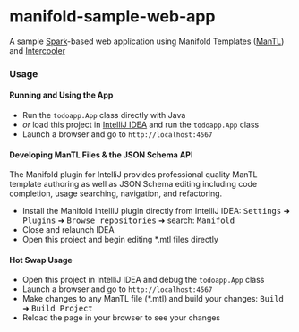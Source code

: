 # manifold-sample-web-app
A sample [Spark](http://sparkjava.com/)-based web application using Manifold Templates ([ManTL](http://manifold.systems/manifold-templates.html)) 
and [Intercooler](https://intercoolerjs.org/)

### Usage

#### Running and Using the App
* Run the `todoapp.App` class directly with Java
* _or_ load this project in [IntelliJ IDEA](https://www.jetbrains.com/idea/download/) and run the `todoapp.App` class
* Launch a browser and go to `http://localhost:4567`

#### Developing ManTL Files & the JSON Schema API
The Manifold plugin for IntelliJ provides professional quality ManTL template authoring as well as JSON Schema editing
including code completion, usage searching, navigation, and refactoring.

* Install the Manifold IntelliJ plugin directly from IntelliJ IDEA:
<kbd>Settings</kbd> ➜ <kbd>Plugins</kbd> ➜ <kbd>Browse repositories</kbd> ➜ search: <kbd>Manifold</kbd>
* Close and relaunch IDEA
* Open this project and begin editing *.mtl files directly

#### Hot Swap Usage
* Open this project in IntelliJ IDEA and debug the `todoapp.App` class
* Launch a browser and go to `http://localhost:4567` 
* Make changes to any ManTL file (*.mtl) and build your changes: <kbd>Build</kbd> ➜ <kbd>Build Project</kbd>
* Reload the page in your browser to see your changes 
